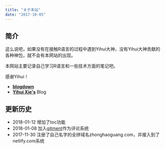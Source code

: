 ```yaml
---
title: "关于本站"
date: "2017-10-05"
---
```


## 简介

这么说吧，如果没有在接触R语言的过程中遇到Yihui大神，没有Yihui大神贡献的各种神包，就不会有本网站的出现。

本网站主要记录自己学习R语言和一些技术方面的笔记吧。

感谢Yihui！

- [**blogdown**](https://github.com/rstudio/blogdown)
- [**Yihui Xie's**](https://github.com/yihui/hugo-lithium-theme) Blog


## 更新历史

- 2018-01-12 增加了toc功能
- 2018-01-08 加入[gitment](https://github.com/imsun/gitment)作为评论系统
- 2017-11-30 注册了自己名字的全拼域名zhonghaoguang.com，并接入到了netlify.com系统

